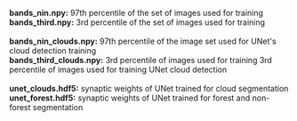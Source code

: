 **bands_nin.npy:** 97th percentile of the set of images used for training
<br/>
**bands_third.npy:** 3rd percentile of the set of images used for training
<br/>
<br/>
**bands_nin_clouds.npy:** 97th percentile of the image set used for UNet's cloud detection training
<br/>
**bands_third_clouds.npy:** 3rd percentile of images used for training 3rd percentile of images used for training UNet cloud detection
<br/>
<br/>
**unet_clouds.hdf5:** synaptic weights of UNet trained for cloud segmentation
<br/>
**unet_forest.hdf5:** synaptic weights of UNet trained for forest and non-forest segmentation
